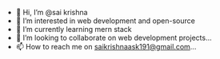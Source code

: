 - 👋 Hi, I’m @sai krishna
- 👀 I’m interested in web development and open-source
- 🌱 I’m currently learning mern stack 
- 💞️ I’m looking to collaborate on web development projects...
- 📫 How to reach me on saikrishnaask191@gmail.com...

<!---
saikrishnacreat/saikrishnacreat is a ✨ special ✨ repository because its `README.md` (this file) appears on your GitHub profile.
You can click the Preview link to take a look at your changes.
--->
